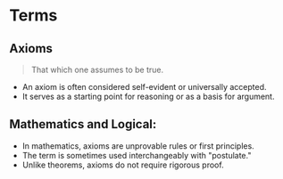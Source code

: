 # Terms

## Axioms
> That which one assumes to be true.

   - An axiom is often considered self-evident or universally accepted.
   - It serves as a starting point for reasoning or as a basis for argument.
  
## Mathematics and Logical:
   - In mathematics, axioms are unprovable rules or first principles.
   - The term is sometimes used interchangeably with "postulate."
   - Unlike theorems, axioms do not require rigorous proof.
